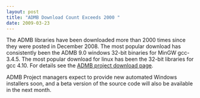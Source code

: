 ```yaml
---
layout: post
title: "ADMB Download Count Exceeds 2000 "
date: 2009-03-23
---
```


The ADMB libraries have been downloaded more than 2000 times since they were posted in December 2008. The most popular download has consistently been the ADMB 9.0 windows 32-bit binaries for MinGW gcc-3.4.5. The most popular download for linux has been the 32-bit libraries for gcc 4.10. For details see the [ADMB project download page](http://code.google.com/p/admb-project/downloads/list).
 
ADMB Project managers expect to provide new automated Windows installers soon, and a beta version of the source code will also be available in the next month.
